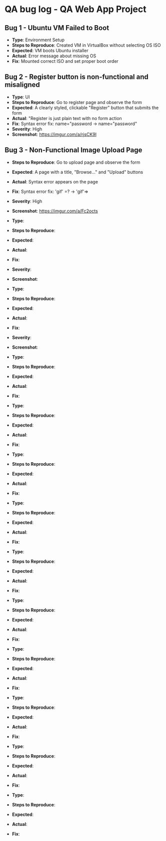 # QA bug log - QA Web App Project

## Bug 1 - Ubuntu VM Failed to Boot
- **Type**: Environment Setup
- **Steps to Reproduce**: Created VM in VirtualBox without selecting OS ISO
- **Expected**: VM boots Ubuntu installer
- **Actual**: Error message about missing OS
- **Fix**: Mounted correct ISO and set proper boot order

## Bug 2 - Register button is non-functional and misaligned
- **Type**: UI
- **Steps to Reproduce**: Go to register page and observe the form
- **Expected**: A clearly styled, clickable "Register" button that submits the form
- **Actual**: "Register is just plain text with no form action
- **Fix**: Syntax error fix: name="password -> name="password"
- **Severity**: High
- **Screenshot**: https://imgur.com/a/rjsCK9l

## Bug 3 - Non-Functional Image Upload Page
- **Steps to Reproduce**: Go to upload page and observe the form
- **Expected**: A page with a title, "Browse..." and "Upload" buttons
- **Actual**: Syntax error appears on the page
- **Fix**: Syntax error fix: 'gif' =? -> 'gif'=>
- **Severity**: High
- **Screenshot**: https://imgur.com/a/Fc2octs

- **Type**: 
- **Steps to Reproduce**:
- **Expected**:
- **Actual**:
- **Fix**:
- **Severity**:
- **Screenshot**:

- **Type**: 
- **Steps to Reproduce**:
- **Expected**:
- **Actual**:
- **Fix**:
- **Severity**:
- **Screenshot**:

- **Type**:
- **Steps to Reproduce**:
- **Expected**:
- **Actual**:
- **Fix**:

- **Type**:
- **Steps to Reproduce**:
- **Expected**:
- **Actual**:
- **Fix**:

- **Type**:
- **Steps to Reproduce**:
- **Expected**:
- **Actual**:
- **Fix**:

- **Type**:
- **Steps to Reproduce**:
- **Expected**:
- **Actual**:
- **Fix**:

- **Type**:
- **Steps to Reproduce**:
- **Expected**:
- **Actual**:
- **Fix**:

- **Type**:
- **Steps to Reproduce**:
- **Expected**:
- **Actual**:
- **Fix**:

- **Type**:
- **Steps to Reproduce**:
- **Expected**:
- **Actual**:
- **Fix**:

- **Type**:
- **Steps to Reproduce**:
- **Expected**:
- **Actual**:
- **Fix**:

- **Type**:
- **Steps to Reproduce**:
- **Expected**:
- **Actual**:
- **Fix**:

- **Type**:
- **Steps to Reproduce**:
- **Expected**:
- **Actual**:
- **Fix**:



